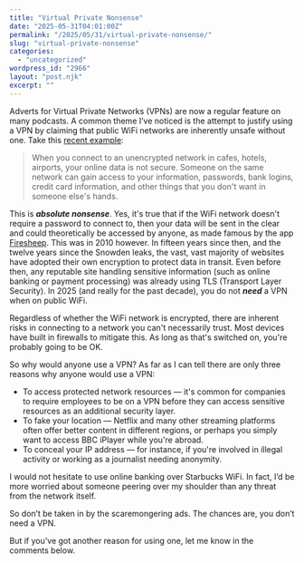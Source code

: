 ```yaml
---
title: "Virtual Private Nonsense"
date: "2025-05-31T04:01:00Z"
permalink: "/2025/05/31/virtual-private-nonsense/"
slug: "virtual-private-nonsense"
categories:
  - "uncategorized"
wordpress_id: "2966"
layout: "post.njk"
excerpt: ""
---
```


Adverts for Virtual Private Networks (VPNs) are now a regular feature on many podcasts. A common theme I’ve noticed is the attempt to justify using a VPN by claiming that public WiFi networks are inherently unsafe without one. Take this [recent example](https://podcasts.apple.com/gb/podcast/the-scent-of-humane/id918152703?i=1000709986055&r=4716):

> When you connect to an unencrypted network in cafes, hotels, airports, your online data is not secure. Someone on the same network can gain access to your information, passwords, bank logins, credit card information, and other things that you don't want in someone else's hands.

This is **_absolute nonsense_**. Yes, it's true that if the WiFi network doesn't require a password to connect to, then your data will be sent in the clear and could theoretically be accessed by anyone, as made famous by the app [Firesheep](https://en.wikipedia.org/wiki/Firesheep). This was in 2010 however. In fifteen years since then, and the twelve years since the Snowden leaks, the vast, vast majority of websites have adopted their own encryption to protect data in transit. Even before then, any reputable site handling sensitive information (such as online banking or payment processing) was already using TLS (Transport Layer Security). In 2025 (and really for the past decade), you do not **_need_** a VPN when on public WiFi.

Regardless of whether the WiFi network is encrypted, there are inherent risks in connecting to a network you can't necessarily trust. Most devices have built in firewalls to mitigate this. As long as that's switched on, you're probably going to be OK.

So why would anyone use a VPN? As far as I can tell there are only three reasons why anyone would use a VPN:

*   To access protected network resources — it's common for companies to require employees to be on a VPN before they can access sensitive resources as an additional security layer.
*   To fake your location — Netflix and many other streaming platforms often offer better content in different regions, or perhaps you simply want to access BBC iPlayer while you're abroad.
*   To conceal your IP address — for instance, if you're involved in illegal activity or working as a journalist needing anonymity.

I would not hesitate to use online banking over Starbucks WiFi. In fact, I’d be more worried about someone peering over my shoulder than any threat from the network itself.

So don’t be taken in by the scaremongering ads. The chances are, you don’t need a VPN.

But if you’ve got another reason for using one, let me know in the comments below.
